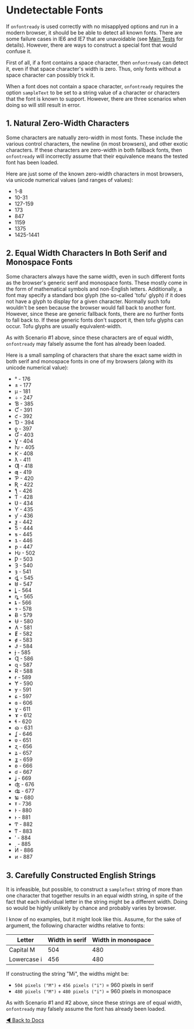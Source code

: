 # Undetectable Fonts

If `onfontready` is used correctly with no misapplyed options and run in a modern browser, it should be be able to detect all known fonts. There are some failure cases in IE6 and IE7 that are unavoidable (see [Main Tests](../tests/mainTests/index.html) for details). However, there are ways to construct a special font that would confuse it.

First of all, if a font contains a space character, then `onfontready` can detect it, even if that space character's width is zero. Thus, only fonts without a space character can possibly trick it.

When a font does not contain a space character, `onfontready` requires the option `sampleText` to be set to a string value of a character or characters that the font is known to support. However, there are three scenarios when doing so will still result in error.


## 1. Natural Zero-Width Characters
Some characters are natually zero-width in most fonts. These include the various control characters, the newline (in most browsers), and other exotic characters. If these characters are zero-width in both fallback fonts, then `onfontready` will incorrectly assume that their equivalence means the tested font has been loaded.

Here are just some of the known zero-width characters in most browsers, via unicode numerical values (and ranges of values):

* 1-8
* 10-31
* 127-159
* 173
* 847
* 1159
* 1375
* 1425-1441


## 2. Equal Width Characters In Both Serif and Monospace Fonts
Some characters always have the same width, even in such different fonts as the browser's generic serif and monospace fonts. These mostly come in the form of mathematical symbols and non-English letters. Additionally, a font may specify a standard box glyph (the so-called 'tofu' glyph) if it does not have a glyph to display for a given character. Normally such tofu wouldn't be seen because the browser would fall back to another font. However, since these are generic fallback fonts, there are no further fonts to fall back to. If these generic fonts don't support it, then tofu glyphs can occur. Tofu glyphs are usually equivalent-width.

As with Scenario #1 above, since these characters are of equal width, `onfontready` may falsely assume the font has already been loaded.

Here is a small sampling of characters that share the exact same width in both serif and monospace fonts in one of my browsers (along with its unicode numerical value):

* ° - 176
* ± - 177
* µ - 181
* ÷ - 247
* Ɓ - 385
* Ƈ - 391
* ƈ - 392
* Ɗ - 394
* ƍ - 397
* Ɠ - 403
* Ɣ - 404
* ƕ - 405
* Ƙ - 408
* ƛ - 411
* Ƣ - 418
* ƣ - 419
* Ƥ - 420
* Ʀ - 422
* ƪ - 426
* Ƭ - 428
* Ʋ - 434
* Ƴ - 435
* ƴ - 436
* ƺ - 442
* Ƽ - 444
* ƽ - 445
* ƾ - 446
* ƿ - 447
* Ƕ - 502
* Ƿ - 503
* Ȝ - 540
* ȝ - 541
* ȡ - 545
* ȣ - 547
* ȴ - 564
* ȵ - 565
* ȶ - 566
* ɂ - 578
* Ƀ - 579
* Ʉ - 580
* Ʌ - 581
* Ɇ - 582
* ɇ - 583
* Ɉ - 584
* ɉ  - 585
* Ɋ - 586
* ɋ - 587
* Ɍ - 588
* ɍ - 589
* Ɏ - 590
* ɏ - 591
* ɕ - 597
* ɞ - 606
* ɣ - 611
* ɤ - 612
* ɬ - 620
* ɷ - 631
* ʆ - 646
* ʋ - 651
* ʐ - 656
* ʑ - 657
* ʓ - 659
* ʚ - 666
* ʛ - 667
* ʝ - 669
* ʤ - 676
* ʥ - 677
* ʨ - 680
* ˠ - 736
* Ͱ  - 880
* ͱ  - 881
* Ͳ - 882
* ͳ  - 883
* ʹ - 884
* ͵ - 885
* Ͷ - 886
* ͷ - 887


## 3. Carefully Constructed English Strings
It is infeasible, but possible, to construct a `sampleText` string of more than one character that together results in an equal width string, in spite of the fact that each individual letter in the string might be a different width. Doing so would be highly unlikely by chance and probably varies by browser.

I know of no examples, but it might look like this. Assume, for the sake of argument, the following character widths relative to fonts:

| Letter      | Width in serif | Width in monospace |
|-------------|----------------|--------------------|
| Capital M   | 504            | 480                |
| Lowercase i | 456            | 480                |

If constructing the string "Mi", the widths might be:

* `504 pixels ("M")` + `456 pixels ("i")` = 960 pixels in serif
* `480 pixels ("M")` + `480 pixels ("i")` = 960 pixels in monospace

As with Scenario #1 and #2 above, since these strings are of equal width, `onfontready` may falsely assume the font has already been loaded.


[◀ Back to Docs](README.md)

